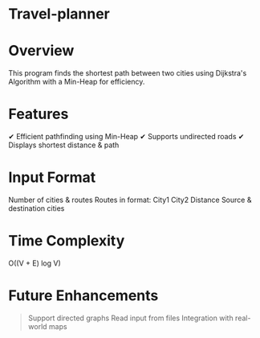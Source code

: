 # Travel-planner

#  Overview
This program finds the shortest path between two cities using Dijkstra's Algorithm with a Min-Heap for efficiency.

#  Features
✔ Efficient pathfinding using Min-Heap
✔ Supports undirected roads
✔ Displays shortest distance & path

#  Input Format
Number of cities & routes
Routes in format: City1 City2 Distance
Source & destination cities

#  Time Complexity
O((V + E) log V)

#  Future Enhancements
> Support directed graphs
> Read input from files
> Integration with real-world maps
